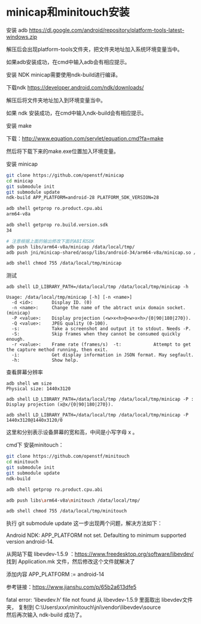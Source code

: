 # minicap和minitouch安装



安装 adb
https://dl.google.com/android/repository/platform-tools-latest-windows.zip

解压后会出现platform-tools文件夹，把文件夹地址加入系统环境变量当中。

如果adb安装成功，在cmd中输入adb会有相应提示。



安装 NDK
minicap需要使用ndk-build进行编译。

下载ndk
https://developer.android.com/ndk/downloads/

解压后将文件夹地址加入到环境变量当中。

如果 ndk 安装成功，在cmd中输入ndk-build会有相应提示。

安装 make

下载：http://www.equation.com/servlet/equation.cmd?fa=make

然后将下载下来的make.exe位置加入环境变量。

安装 minicap

```bash
git clone https://github.com/openstf/minicap
cd minicap
git submodule init
git submodule update
ndk-build APP_PLATFORM=android-28 PLATFORM_SDK_VERSION=28

adb shell getprop ro.product.cpu.abi
arm64-v8a

adb shell getprop ro.build.version.sdk
34

# 注意根据上面的输出修改下面的ABI和SDK
adb push libs/arm64-v8a/minicap /data/local/tmp/
adb push jni/minicap-shared/aosp/libs/android-34/arm64-v8a/minicap.so /data/local/tmp/

adb shell chmod 755 /data/local/tmp/minicap
```

测试

```
adb shell LD_LIBRARY_PATH=/data/local/tmp /data/local/tmp/minicap -h

Usage: /data/local/tmp/minicap [-h] [-n <name>]
  -d <id>:       Display ID. (0)
  -n <name>:     Change the name of the abtract unix domain socket. (minicap)
  -P <value>:    Display projection (<w>x<h>@<w>x<h>/{0|90|180|270}).
  -Q <value>:    JPEG quality (0-100).
  -s:            Take a screenshot and output it to stdout. Needs -P.
  -S:            Skip frames when they cannot be consumed quickly enough.
  -r <value>:    Frame rate (frames/s)  -t:            Attempt to get the capture method running, then exit.
  -i:            Get display information in JSON format. May segfault.
  -h:            Show help.
```



查看屏幕分辨率

```
adb shell wm size
Physical size: 1440x3120
```





```
adb shell LD_LIBRARY_PATH=/data/local/tmp /data/local/tmp/minicap -P : Display projection (x@x/{0|90|180|270}).
```

```
adb shell LD_LIBRARY_PATH=/data/local/tmp /data/local/tmp/minicap -P 1440x3120@1440x3120/0
```

这里和分别表示设备屏幕的宽和高，中间是小写字母 x 。

cmd下 安装minitouch：

```bash
git clone https://github.com/openstf/minitouch
cd minitouch
git submodule init
git submodule update
ndk-build

adb shell getprop ro.product.cpu.abi

adb push libs\arm64-v8a\minitouch /data/local/tmp/

adb shell chmod 755 /data/local/tmp/minitouch
```

执行 git submodule update 这一步出现两个问题，解决方法如下：

Android NDK: APP_PLATFORM not set. Defaulting to minimum supported version android-14.

从网站下载 libevdev-1.5.9 ：https://www.freedesktop.org/software/libevdev/
找到 Application.mk 文件，然后修改这个文件就解决了

添加内容
APP_PLATFORM := android-14

参考链接：https://www.jianshu.com/p/65b2a613dfe5

fatal error: ‘libevdev.h’ file not found
从 libevdev-1.5.9 里面取出 libevdev文件夹， 复制到
C:\Users\xxx\minitouch\jni\vendor\libevdev\source\
然后再次输入 ndk-build 成功了。